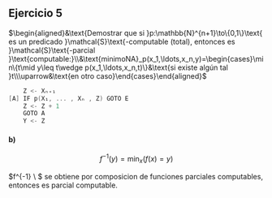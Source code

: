 ## Ejercicio 5

$\begin{aligned}&\text{Demostrar que si }p:\mathbb{N}^{n+1}\to\{0,1\}\text{ es un predicado }\mathcal{S}\text{-computable (total), entonces es }\mathcal{S}\text{-parcial }\text{computable:}\\&\text{minimoNA}_p(x_1,\ldots,x_n,y)=\begin{cases}\min\{t\mid y\leq t\wedge p(x_1,\ldots,x_n,t)\}&\text{si existe algún tal }t\\\uparrow&\text{en otro caso}\end{cases}\end{aligned}$

```C
    Z <- Xₙ₊₁
[A] IF p(X₁, ... , Xₙ , Z) GOTO E
    Z <- Z + 1
    GOTO A
    Y <- Z
```

#### b)

$$f^{-1}(y)=\min_{x}(f(x)=y)$$

$f^{-1} \ $ se obtiene por composicion de funciones parciales computables, entonces es parcial computable.
